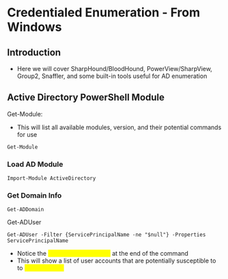 # Credentialed Enumeration - From Windows

## Introduction

* Here we will cover SharpHound/BloodHound, PowerView/SharpView, Group2, Snaffler, and some built-in tools useful for AD enumeration

## Active Directory PowerShell Module

Get-Module:

* This will list all available modules, version, and their potential commands for use

```
Get-Module
```

### Load AD Module

```
Import-Module ActiveDirectory
```

### Get Domain Info

```
Get-ADDomain
```

Get-ADUser

```
Get-ADUser -Filter {ServicePrincipalName -ne "$null"} -Properties ServicePrincipalName
```

* Notice the <mark style="color:yellow;">ServicePrincipalName</mark> at the end of the command
* This will show a list of user accounts that are potentially susceptible to to <mark style="color:yellow;">Kerberoasting</mark>
